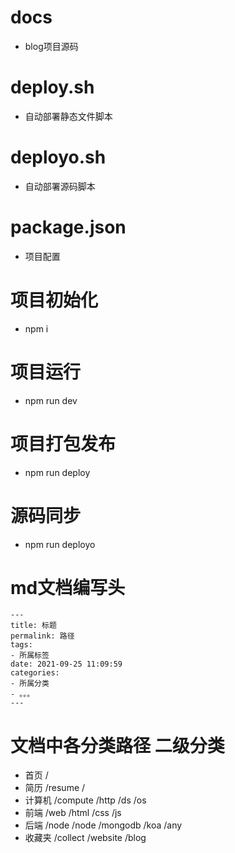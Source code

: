 # docs
- blog项目源码

# deploy.sh
- 自动部署静态文件脚本

# deployo.sh
- 自动部署源码脚本

# package.json
- 项目配置

# 项目初始化
- npm i 

# 项目运行
- npm run dev

# 项目打包发布
- npm run deploy

# 源码同步
- npm run deployo

# md文档编写头
    ---
    title: 标题
    permalink: 路径
    tags: 
    - 所属标签
    date: 2021-09-25 11:09:59
    categories: 
    - 所属分类
    - 。。。
    ---

# 文档中各分类路径             二级分类
- 首页     /                    
- 简历     /resume              /
- 计算机   /compute             /http         /ds          /os
- 前端     /web                 /html         /css         /js
- 后端     /node                /node         /mongodb     /koa     /any           
- 收藏夹   /collect             /website      /blog